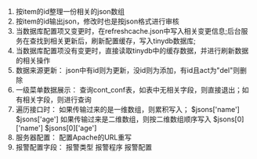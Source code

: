  1. 按item的id整理一份相关的json数组
 2. 按item的id输出json，修改时也是按json格式进行审核
 3. 当数据库配置项又变更时，在refreshcache.json中写入相关变更信息;后台服务在查找到相关更新后，刷新配置缓存，写入tinydb数据库;
 4. 当数据库配置项没有变更时，直接读取tinydb中的缓存数据，并进行刷新数据的相关操作
 5. 数据来源更新：
	 json中有id则为更新，没id则为添加，有id且act为"del"则删除
 6. 一级菜单数据展示：
	 查询cont_conf表，如表中无相关字段，则直接退出；如有相关字段，则进行查询
 7. 遍历接口时：
	 如果传输过来的是一维数组，则累积写入；
		$jsons['name']
		$jsons['age']
	如果传输过来是二维数组，则按二维数组顺序写入
		$jsons[0]['name']
		$jsons[0]['age']
 8. 服务器配置：
	配置Apache的URL重写
 9. 报警配置字段：
	报警类型	报警程序	报警配置 
